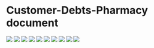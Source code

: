 # Customer-Debts-Pharmacy document
![](https://i.imgur.com/wQY5bty.jpg)
![](https://i.imgur.com/cm0CqvD.jpg)
![](https://i.imgur.com/GZIeomS.jpg)
![](https://i.imgur.com/sNohDbx.jpg)
![](https://i.imgur.com/qN6f7sE.jpg)
![](https://i.imgur.com/upvM4zR.jpg)
![](https://i.imgur.com/qL1yXsM.jpg)
![](https://i.imgur.com/msz2YPr.jpg)
![](https://i.imgur.com/HP8Arg6.jpg)
![](https://i.imgur.com/RuDNpSd.jpg)


